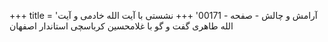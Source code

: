 +++
title = 'آرامش و چالش - صفحه - 00171'
+++
نشستی با آیت الله خادمی و آیت الله طاهری گفت و گو با غلامحسین کرباسچی استاندار اصفهان